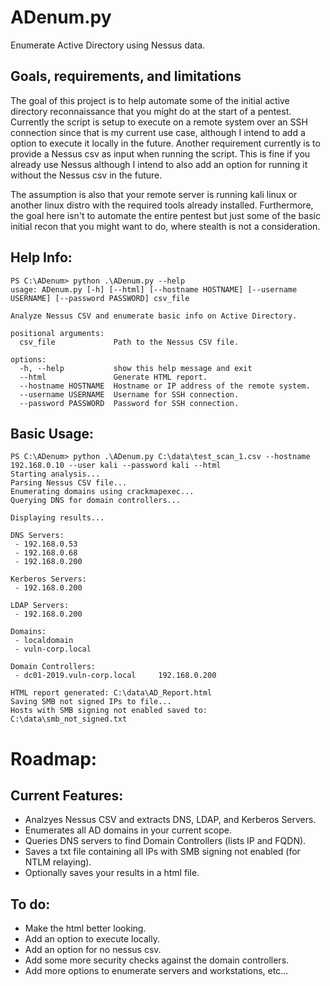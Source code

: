 # ADenum.py
Enumerate Active Directory using Nessus data.

## Goals, requirements, and limitations
The goal of this project is to help automate some of the initial active directory reconnaissance that you might do at the start of a pentest. Currently the script is setup to execute on a remote system over an SSH connection since that is my current use case, although I intend to add a option to execute it locally in the future. Another requirement currently is to provide a Nessus csv as input when running the script. This is fine if you already use Nessus although I intend to also add an option for running it without the Nessus csv in the future.

The assumption is also that your remote server is running kali linux or another linux distro with the required tools already installed. Furthermore, the goal here isn't to automate the entire pentest but just some of the basic initial recon that you might want to do, where stealth is not a consideration.

## Help Info:
```
PS C:\ADenum> python .\ADenum.py --help
usage: ADenum.py [-h] [--html] [--hostname HOSTNAME] [--username USERNAME] [--password PASSWORD] csv_file

Analyze Nessus CSV and enumerate basic info on Active Directory.

positional arguments:
  csv_file             Path to the Nessus CSV file.

options:
  -h, --help           show this help message and exit
  --html               Generate HTML report.
  --hostname HOSTNAME  Hostname or IP address of the remote system.
  --username USERNAME  Username for SSH connection.
  --password PASSWORD  Password for SSH connection.
```
## Basic Usage:
```
PS C:\ADenum> python .\ADenum.py C:\data\test_scan_1.csv --hostname 192.168.0.10 --user kali --password kali --html
Starting analysis...
Parsing Nessus CSV file...
Enumerating domains using crackmapexec...
Querying DNS for domain controllers...

Displaying results...

DNS Servers:
 - 192.168.0.53
 - 192.168.0.68
 - 192.168.0.200

Kerberos Servers:
 - 192.168.0.200

LDAP Servers:
 - 192.168.0.200

Domains:
 - localdomain
 - vuln-corp.local

Domain Controllers:
 - dc01-2019.vuln-corp.local     192.168.0.200

HTML report generated: C:\data\AD_Report.html
Saving SMB not signed IPs to file...
Hosts with SMB signing not enabled saved to: C:\data\smb_not_signed.txt
```


# Roadmap:

## Current Features:
- Analzyes Nessus CSV and extracts DNS, LDAP, and Kerberos Servers.
- Enumerates all AD domains in your current scope.
- Queries DNS servers to find Domain Controllers (lists IP and FQDN).
- Saves a txt file containing all IPs with SMB signing not enabled (for NTLM relaying).
- Optionally saves your results in a html file.

## To do:
- Make the html better looking.
- Add an option to execute locally.
- Add an option for no nessus csv.
- Add some more security checks against the domain controllers.
- Add more options to enumerate servers and workstations, etc...
